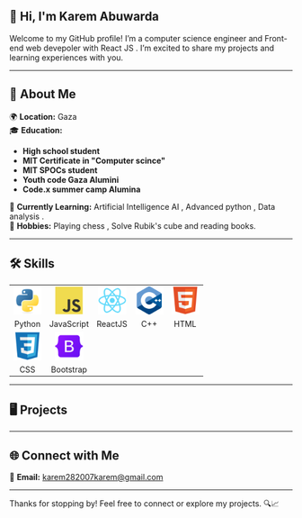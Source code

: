 ## 👋 Hi, I'm Karem Abuwarda

Welcome to my GitHub profile! I’m a computer science engineer and Front-end web devepoler with React JS . I’m excited to share my projects and learning experiences with you.

---

## 🚀 About Me

🌍 **Location:** Gaza  
🎓 **Education:**
- **High school student**  
- **MIT Certificate in "Computer scince"**
- **MIT SPOCs student**
- **Youth code Gaza Alumini**
- **Code.x summer camp Alumina**
  
🌱 **Currently Learning:** Artificial Intelligence AI , Advanced python , Data analysis .  
🎨 **Hobbies:** Playing chess , Solve Rubik's cube and reading books.  

---


## 🛠 Skills

<table>
  <tr>
    <td align="center"><img src="https://raw.githubusercontent.com/devicons/devicon/master/icons/python/python-original.svg" alt="Python" width="50" height="50"/></td>
    <td align="center"><img src="https://raw.githubusercontent.com/devicons/devicon/master/icons/javascript/javascript-original.svg" alt="JavaScript" width="50" height="50"/></td>
    <td align="center"><img src="https://raw.githubusercontent.com/devicons/devicon/master/icons/react/react-original.svg" alt="ReactJS" width="50" height="50"/></td>
    <td align="center"><img src="https://raw.githubusercontent.com/devicons/devicon/master/icons/cplusplus/cplusplus-original.svg" alt="C++" width="50" height="50"/></td>
    <td align="center"><img src="https://raw.githubusercontent.com/devicons/devicon/master/icons/html5/html5-original.svg" alt="HTML" width="50" height="50"/></td>
  </tr>
  <tr>
    <td align="center">Python</td>
    <td align="center">JavaScript</td>
    <td align="center">ReactJS</td>
    <td align="center">C++</td>
    <td align="center">HTML</td>
  </tr>
  <tr>
    <td align="center"><img src="https://raw.githubusercontent.com/devicons/devicon/master/icons/css3/css3-original.svg" alt="CSS" width="50" height="50"/></td>
    <td align="center"><img src="https://raw.githubusercontent.com/devicons/devicon/master/icons/bootstrap/bootstrap-original.svg" alt="Bootstrap" width="50" height="50"/></td>
  </tr>
  <tr>
    <td align="center">CSS</td>
    <td align="center">Bootstrap</td>
  </tr>
</table>

---

## 🖥️ Projects


---

## 🌐 Connect with Me
 
📧 **Email:** karem282007karem@gmail.com  

---




Thanks for stopping by! Feel free to connect or explore my projects. 🔍📈
